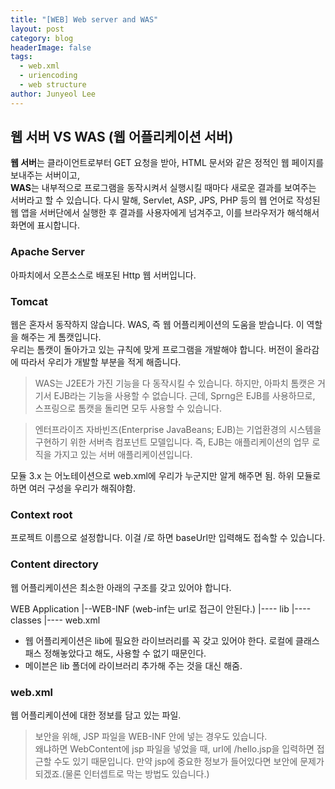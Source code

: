 ```yaml
---
title: "[WEB] Web server and WAS"
layout: post
category: blog
headerImage: false
tags:
  - web.xml
  - uriencoding
  - web structure
author: Junyeol Lee
---
```


## 웹 서버 VS WAS (웹 어플리케이션 서버)

**웹 서버**는 클라이언트로부터 GET 요청을 받아, HTML 문서와 같은 정적인 웹 페이지를 보내주는 서버이고,\
**WAS**는 내부적으로 프로그램을 동작시켜서 실행시킬 때마다 새로운 결과를 보여주는 서버라고 할 수 있습니다. 다시 말해, Servlet, ASP, JPS, PHP 등의 웹 언어로 작성된 웹 앱을 서버단에서 실행한 후 결과를 사용자에게 넘겨주고, 이를 브라우저가 해석해서 화면에 표시합니다.

### Apache Server

아파치에서 오픈소스로 배포된 Http 웹 서버입니다.

### Tomcat

웹은 혼자서 동작하지 않습니다. WAS, 즉 웹 어플리케이션의 도움을 받습니다. 이 역할을 해주는 게 톰캣입니다.\
우리는 톰캣이 돌아가고 있는 규칙에 맞게 프로그램을 개발해야 합니다. 버전이 올라감에 따라서 우리가 개발할 부분을 적게 해줍니다.

> WAS는 J2EE가 가진 기능을 다 동작시킬 수 있습니다. 하지만, 아파치 톰캣은 거기서 EJB라는 기능을 사용할 수 없습니다. 근데, Sprng은 EJB를 사용하므로, 스프링으로 톰캣을 돌리면 모두 사용할 수 있습니다.

> 엔터프라이즈 자바빈즈(Enterprise JavaBeans; EJB)는 기업환경의 시스템을 구현하기 위한 서버측 컴포넌트 모델입니다. 즉, EJB는 애플리케이션의 업무 로직을 가지고 있는 서버 애플리케이션입니다.

모듈 3.x 는 어노테이션으로 web.xml에 우리가 누군지만 알게 해주면 됨. 하위 모듈로 하면 여러 구성을 우리가 해줘야함.

### Context root
프로젝트 이름으로 설정합니다. 이걸 /로 하면 baseUrl만 입력해도 접속할 수 있습니다.

### Content directory

웹 어플리케이션은 최소한 아래의 구조를 갖고 있어야 합니다.

WEB Application
 |--WEB-INF (web-inf는 url로 접근이 안된다.)
	|---- lib
	|---- classes
	|---- web.xml

- 웹 어플리케이션은 lib에 필요한 라이브러리를 꼭 갖고 있어야 한다. 로컬에 클래스 패스 정해놓았다고 해도, 사용할 수 없기 때문인다.
- 메이븐은 lib 폴더에 라이브러리 추가해 주는 것을 대신 해줌.

### web.xml
웹 어플리케이션에 대한 정보를 담고 있는 파일.

> 보안을 위해, JSP 파일을 WEB-INF 안에 넣는 경우도 있습니다.<br> 왜냐하면 WebContent에 jsp 파일을 넣었을 때, url에 /hello.jsp을 입력하면 접근할 수도 있기 때문입니다. 만약 jsp에 중요한 정보가 들어있다면 보안에 문제가 되겠죠.(물론 인터셉트로 막는 방법도 있습니다.)